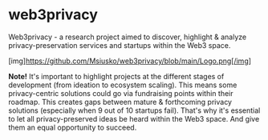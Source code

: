 # web3privacy
Web3privacy - a research project aimed to discover, highlight &amp; analyze privacy-preservation services and startups within the Web3 space.

[img]https://github.com/Msiusko/web3privacy/blob/main/Logo.png[/img]

**Note!** It's important to highlight projects at the different stages of development (from ideation to ecosystem scaling). This means some privacy-centric solutions could go via fundraising points within their roadmap. This creates gaps between mature & forthcoming privacy solutions (especially when 9 out of 10 startups fail). That's why it's essential to let all privacy-preserved ideas be heard within the Web3 space. And give them an equal opportunity to succeed. 
